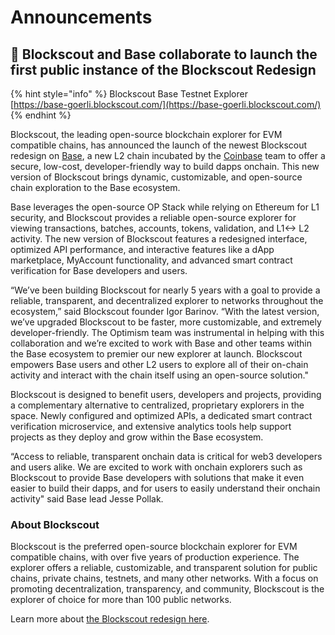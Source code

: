 # Announcements

## 🔵 Blockscout and Base collaborate to launch the first public instance of the Blockscout  Redesign

{% hint style="info" %}
Blockscout Base Testnet Explorer \
[https://base-goerli.blockscout.com/](https://base-goerli.blockscout.com/)
{% endhint %}

Blockscout, the leading open-source blockchain explorer for EVM compatible chains, has announced the launch of the newest Blockscout redesign on [Base](https://base.org/), a new L2 chain incubated by the [Coinbase](https://www.coinbase.com/) team to offer a secure, low-cost, developer-friendly way to build dapps onchain. This new version of Blockscout brings dynamic, customizable, and open-source chain exploration to the Base ecosystem.

Base leverages the open-source OP Stack while relying on Ethereum for L1 security, and Blockscout provides a reliable open-source explorer for viewing transactions, batches, accounts, tokens, validation, and L1<-> L2 activity. The new version of Blockscout features a redesigned interface, optimized API performance, and interactive features like a dApp marketplace, MyAccount functionality, and advanced smart contract verification for Base developers and users.

“We’ve been building Blockscout for nearly 5 years with a goal to provide a reliable, transparent, and decentralized explorer to networks throughout the ecosystem,” said Blockscout founder Igor Barinov. “With the latest version, we’ve upgraded Blockscout to be faster, more customizable, and extremely developer-friendly. The Optimism team was instrumental in helping with this collaboration and we’re excited to work with Base and other teams within the Base ecosystem to premier our new explorer at launch. Blockscout empowers Base users and other L2 users to explore all of their on-chain activity and interact with the chain itself using an open-source solution."

Blockscout is designed to benefit users, developers and projects, providing a complementary alternative to centralized, proprietary explorers in the space. Newly configured and optimized APIs, a dedicated smart contract verification microservice, and extensive analytics tools help support projects as they deploy and grow within the Base ecosystem.

“Access to reliable, transparent onchain data is critical for web3 developers and users alike. We are excited to work with onchain explorers such as Blockscout to provide Base developers with solutions that make it even easier to build their dapps, and for users to easily understand their onchain activity" said Base lead Jesse Pollak.

### About Blockscout

Blockscout is the preferred open-source blockchain explorer for EVM compatible chains, with over five years of production experience. The explorer offers a reliable, customizable, and transparent solution for public chains, private chains, testnets, and many other networks. With a focus on promoting decentralization, transparency, and community, Blockscout is the explorer of choice for more than 100 public networks.

Learn more about [the Blockscout redesign here](roadmap/blockscout-2.0.md).
